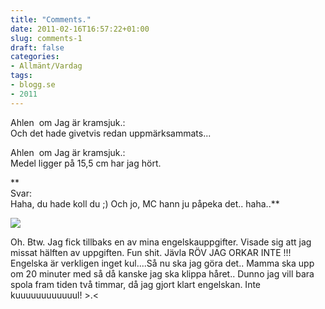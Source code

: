 ```yaml
---
title: "Comments."
date: 2011-02-16T16:57:22+01:00
slug: comments-1
draft: false
categories:
- Allmänt/Vardag
tags:
- blogg.se
- 2011
---
```

Ahlen  om Jag är kramsjuk.:  
Och det hade givetvis redan uppmärksammats...  
  
  
Ahlen  om Jag är kramsjuk.:  
Medel ligger på 15,5 cm har jag hört.  
  
**  
Svar:  
Haha, du hade koll du ;) Och jo, MC hann ju påpeka det.. haha..**  
  
![](/assets/images/blogg.se/english_132932873.png)  
  
  
Oh. Btw. Jag fick tillbaks en av mina engelskauppgifter. Visade sig att jag missat hälften av uppgiften. Fun shit. Jävla RÖV JAG ORKAR INTE !!! Engelska är verkligen inget kul....Så nu ska jag göra det.. Mamma ska upp om 20 minuter med så då kanske jag ska klippa håret.. Dunno jag vill bara spola fram tiden två timmar, då jag gjort klart engelskan. Inte kuuuuuuuuuuuul! >.<